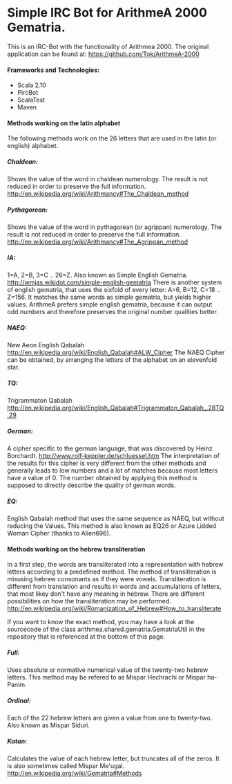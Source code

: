 # Simple IRC Bot for ArithmeA 2000 Gematria.

This is an IRC-Bot with the functionality of Arithmea 2000.
The original application can be found at: https://github.com/Tok/ArithmeA-2000

#### Frameworks and Technologies:
* Scala 2.10
* PircBot
* ScalaTest
* Maven

#### Methods working on the latin alphabet
The following methods work on the 26 letters that are used in the latin (or english) alphabet.
 
##### Chaldean:
Shows the value of the word in chaldean numerology. The result is not reduced in order to preserve the full information.
http://en.wikipedia.org/wiki/Arithmancy#The_Chaldean_method
 
##### Pythagorean:
Shows the value of the word in pythagorean (or agrippan) numerology. The result is not reduced in order to preserve the full information.
http://en.wikipedia.org/wiki/Arithmancy#The_Agrippan_method

##### IA:
1=A, 2=B, 3=C .. 26=Z. Also known as Simple English Gematria.
http://wmjas.wikidot.com/simple-english-gematria
There is another system of english gematria, that uses the sixfold of every letter: A=6, B=12, C=18 .. Z=156. It matches the same words as simple gematria, but yields higher values. ArithmeA prefers simple english gematria, because it can output odd numbers and therefore preserves the original number qualities better.
 
##### NAEQ:
New Aeon English Qabalah
http://en.wikipedia.org/wiki/English_Qabalah#ALW_Cipher
The NAEQ Cipher can be obtained, by arranging the letters of the alphabet on an elevenfold star.
 
##### TQ:
Trigrammaton Qabalah
http://en.wikipedia.org/wiki/English_Qabalah#Trigrammaton_Qabalah_.28TQ.29
 
##### German:
A cipher specific to the german language, that was discovered by Heinz Borchardt.
http://www.rolf-keppler.de/schluessel.htm
The interpretation of the results for this cipher is very different from the other methods and generally leads to low numbers and a lot of matches because most letters have a value of 0. The number obtained by applying this method is supposed to directly describe the quality of german words.
 
##### EQ:
English Qabalah method that uses the same sequence as NAEQ, but without reducing the Values. This method is also known as EQ26 or Azure Lidded Woman Cipher (thanks to Alien696).

#### Methods working on the hebrew transliteration
In a first step, the words are transliterated into a representation with hebrew letters according to a predefined method. The method of transliteration is misusing hebrew consonants as if they were vowels.
Transliteration is different from translation and results in words and accumulations of letters, that most likey don't have any meaning in hebrew. There are different possibilities on how the transliteration may be performed.
http://en.wikipedia.org/wiki/Romanization_of_Hebrew#How_to_transliterate
 
If you want to know the exact method, you may have a look at the sourcecode of the class arithmea.shared.gematria.GematriaUtil in the repository that is referenced at the bottom of this page.
 
##### Full:
Uses absolute or normative numerical value of the twenty-two hebrew letters. This method may be refered to as Mispar Hechrachi or Mispar ha-Panim.
 
##### Ordinal:
Each of the 22 hebrew letters are given a value from one to twenty-two. Also known as Mispar Siduri.
 
##### Katan:
Calculates the value of each hebrew letter, but truncates all of the zeros. It is also sometimes called Mispar Me'ugal.
http://en.wikipedia.org/wiki/Gematria#Methods
